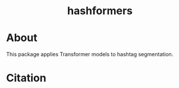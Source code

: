 <h1 align="center">
  <b>hashformers</b>
</h1>

# About

This package applies Transformer models to hashtag segmentation. 

# Citation 
